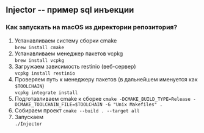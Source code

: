 ## Injector -- пример sql инъекции

### Как запускать на macOS из директории репозитория?
1. Устанавливаем систему сборки cmake  
  `brew install cmake`
1. Устанавливаем менеджер пакетов vcpkg  
  `brew install vcpkg`
1. Загружаем зависимость restinio (веб-сервер)  
  `vcpkg install restinio`
1. Проверяем путь к менеджеру пакетов (в дальнейшем именуется как `$TOOLCHAIN`)  
  `vcpkg integrate install`
1. Подготавливаем cmake к сборке
   `cmake -DCMAKE_BUILD_TYPE=Release -DCMAKE_TOOLCHAIN_FILE=$TOOLCHAIN -G "Unix Makefiles" .`
1. Собираем проект
  `cmake --build . --target all`
1. Запускаем  
  `./Injector`